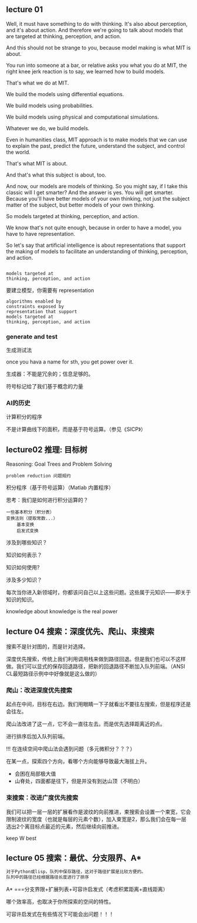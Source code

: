 ## lecture 01

Well, it must have something to do with thinking.
It's also about perception, and it's about action.
And therefore we're going to talk about models that are targeted at thinking, perception, and action.

And this should not be strange to you, because model making is what MIT is about.

You run into someone at a bar, or relative asks you what you do at MIT, the right knee jerk reaction is to say, we learned how to build models.

That's what we do at MIT.

We build the models using differential equations.

We build models using probabilities.

We build models using physical and computational simulations.

Whatever we do, we build models.

Even in humanities class, MIT approach is to make models that we can use to explain the past, predict the future, understand the subject, and control the world.

That's what MIT is about.

And that's what this subject is about, too.


And now, our models are models of thinking.
So you might say, if I take this classic will I get smarter?
And the answer is yes.
You will get smarter.
Because you'll have better models of your own thinking, not just the subject matter of the subject, but better models of your own thinking.


So models targeted at thinking, perception, and action.

We know that's not quite enough, because in order to have a model, you have to have representation.

So let's say that artificial intelligence is about representations that support the making of models to facilitate an understanding of thinking, perception, and action.

```

models targeted at
thinking, perception, and action
```

要建立模型，你需要有 representation

```
algorithms enabled by
constraints exposed by
representation that support
models targeted at
thinking, perception, and action
```

### generate and test

生成测试法

once you hava a name for sth, you get power over it.

生成器：不能是冗余的；信息足够的。

符号标记给了我们基于概念的力量



### AI的历史

计算积分的程序

不是计算曲线下的面积，而是基于符号运算。（参见《SICP》）

## lecture02 推理: 目标树

Reasoning: Goal Trees and Problem Solving

```
problem reduction 问题规约

```

积分程序（基于符号运算）（Matlab 内置程序）

思考：我们是如何进行积分运算的？

```
一些基本积分（积分表）
变换法则（提取常数...）
	基本变换
	启发式变换

```

涉及到哪些知识？

知识如何表示？

知识如何使用?

涉及多少知识？

每次当你进入新领域时，你都该问自己以上这些问题。这些属于元知识——即关于知识的知识。

knowledge about knowledge is the real power



## lecture 04 搜索：深度优先、爬山、束搜索

搜索不是针对图的，而是针对选择。

深度优先搜索，传统上我们利用调用栈来做到路径回退。但是我们也可以不这样做。我们可以显式的保存回退路径，把新的回退路径不断加入队列前端。（ANSI CL最短路径示例中中好像就是这么做的）

### 爬山：改进深度优先搜索

起点在中间，目标在右边。我们用眼睛一下子就看出不要往左搜索，但是程序还是会往左。

爬山法改进了这一点，它不会一直往左去。而是优先选择距离近的点。

进行排序后加入队列前端。

!!! 在连续空间中爬山法会遇到问题（多元微积分？？？）

在某一点，探索四个方向，看哪个方向能够导致最大海拔上升。

- 会困在局部极大值
- 山脊处，四面都是往下，但是并没有到达山顶（不明白）

### 束搜索：改进广度优先搜索

我们可以把一层一层的扩展看作是波纹的向前推进，束搜索会设置一个束宽，它会限制波纹的宽度（也就是每层的元素个数），加入束宽是2，那么我们会在每一层选出2个离目标点最近的元素，然后继续向前推进。

keep W best

## lecture 05 搜索：最优、分支限界、A*

```python
对于Python或lisp，队列中保存路径，这对于路径扩展是比较方便的。
队列中的路径已经根据路径长度进行了排序
```

A* ===分支界限+扩展列表+可容许启发式（考虑积累距离+直线距离）

哪个效率高，也取决于你所探索的空间的特性。

可容许启发式在有些情况下可能会出问题！！！









